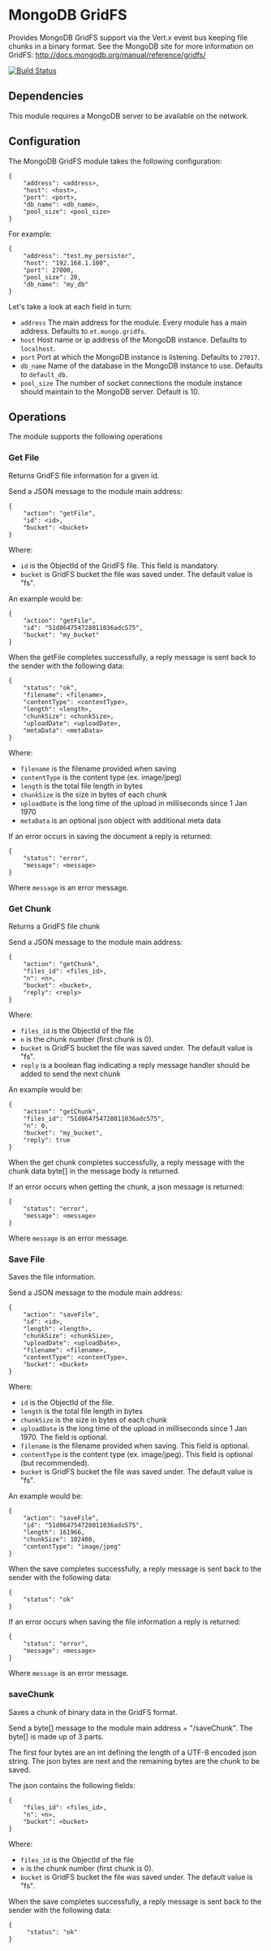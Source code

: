 # MongoDB GridFS

Provides MongoDB GridFS support via the Vert.x event bus keeping file chunks in a binary format.  See the MongoDB site for more information on GridFS:
http://docs.mongodb.org/manual/reference/gridfs/

[![Build Status](https://travis-ci.org/englishtown/vertx-mod-mongo-gridfs.png)](https://travis-ci.org/englishtown/vertx-mod-mongo-gridfs)

## Dependencies

This module requires a MongoDB server to be available on the network.


## Configuration

The MongoDB GridFS module takes the following configuration:

    {
        "address": <address>,
        "host": <host>,
        "port": <port>,
        "db_name": <db_name>,
        "pool_size": <pool_size>
    }

For example:

    {
        "address": "test.my_persistor",
        "host": "192.168.1.100",
        "port": 27000,
        "pool_size": 20,
        "db_name": "my_db"
    }

Let's take a look at each field in turn:

* `address` The main address for the module. Every module has a main address. Defaults to `et.mongo.gridfs`.
* `host` Host name or ip address of the MongoDB instance. Defaults to `localhost`.
* `port` Port at which the MongoDB instance is listening. Defaults to `27017`.
* `db_name` Name of the database in the MongoDB instance to use. Defaults to `default_db`.
* `pool_size` The number of socket connections the module instance should maintain to the MongoDB server. Default is 10.


## Operations

The module supports the following operations

### Get File

Returns GridFS file information for a given id.

Send a JSON message to the module main address:

    {
        "action": "getFile",
        "id": <id>,
        "bucket": <bucket>
    }

Where:
* `id` is the ObjectId of the GridFS file. This field is mandatory.
* `bucket` is GridFS bucket the file was saved under.  The default value is "fs".

An example would be:

    {
        "action": "getFile",
        "id": "51d864754728011036adc575",
        "bucket": "my_bucket"
    }

When the getFile completes successfully, a reply message is sent back to the sender with the following data:

    {
        "status": "ok",
        "filename": <filename>,
        "contentType": <contentType>,
        "length": <length>,
        "chunkSize": <chunkSize>,
        "uploadDate": <uploadDate>,
        "metaData": <metaData>
    }

Where:
* `filename` is the filename provided when saving
* `contentType` is the content type (ex. image/jpeg)
* `length` is the total file length in bytes
* `chunkSize` is the size in bytes of each chunk
* `uploadDate` is the long time of the upload in milliseconds since 1 Jan 1970
* `metaData` is an optional json object with additional meta data

If an error occurs in saving the document a reply is returned:

    {
        "status": "error",
        "message": <message>
    }

Where `message` is an error message.


### Get Chunk

Returns a GridFS file chunk

Send a JSON message to the module main address:

    {
        "action": "getChunk",
        "files_id": <files_id>,
        "n": <n>,
        "bucket": <bucket>,
        "reply": <reply>
    }

Where:
* `files_id` is the ObjectId of the file
* `n` is the chunk number (first chunk is 0).
* `bucket` is GridFS bucket the file was saved under.  The default value is "fs".
* `reply` is a boolean flag indicating a reply message handler should be added to send the next chunk


An example would be:

    {
        "action": "getChunk",
        "files_id": "51d864754728011036adc575",
        "n": 0,
        "bucket": "my_bucket",
        "reply": true
    }

When the get chunk completes successfully, a reply message with the chunk data byte[] in the message body is returned.

If an error occurs when getting the chunk, a json message is returned:

    {
        "status": "error",
        "message": <message>
    }

Where `message` is an error message.


### Save File

Saves the file information.

Send a JSON message to the module main address:

    {
        "action": "saveFile",
        "id": <id>,
        "length": <length>,
        "chunkSize": <chunkSize>,
        "uploadDate": <uploadDate>,
        "filename": <filename>,
        "contentType": <contentType>,
        "bucket": <bucket>
    }

Where:
* `id` is the ObjectId of the file.
* `length` is the total file length in bytes
* `chunkSize` is the size in bytes of each chunk
* `uploadDate` is the long time of the upload in milliseconds since 1 Jan 1970.  The field is optional.
* `filename` is the filename provided when saving.  This field is optional.
* `contentType` is the content type (ex. image/jpeg).  This field is optional (but recommended).
* `bucket` is GridFS bucket the file was saved under.  The default value is "fs".

An example would be:

    {
        "action": "saveFile",
        "id": "51d864754728011036adc575",
        "length": 161966,
        "chunkSize": 102400,
        "contentType": "image/jpeg"
    }

When the save completes successfully, a reply message is sent back to the sender with the following data:

    {
        "status": "ok"
    }

If an error occurs when saving the file information a reply is returned:

    {
        "status": "error",
        "message": <message>
    }

Where `message` is an error message.


### saveChunk

Saves a chunk of binary data in the GridFS format.

Send a byte[] message to the module main address + "/saveChunk".  The byte[] is made up of 3 parts.

The first four bytes are an int defining the length of a UTF-8 encoded json string.  The json bytes are next and the remaining bytes are the chunk to be saved.

The json contains the following fields:

    {
        "files_id": <files_id>,
        "n": <n>,
        "bucket": <bucket>
    }

Where:
* `files_id` is the ObjectId of the file
* `n` is the chunk number (first chunk is 0).
* `bucket` is GridFS bucket the file was saved under.  The default value is "fs".


When the save completes successfully, a reply message is sent back to the sender with the following data:

    {
         "status": "ok"
    }
